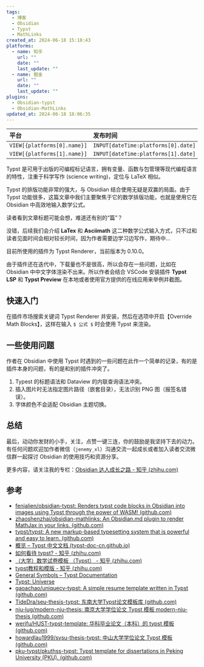 ```yaml
---
tags:
  - 博客
  - Obsidian
  - Typst
  - MathLinks
created_at: 2024-06-18 15:18:43
platforms:
  - name: 知乎
    url: ""
    date: ""
    last_update: ""
  - name: 掘金
    url: ""
    date: ""
    last_update: ""
plugins:
  - Obsidian-typst
  - Obsidian-MathLinks
updated_at: 2024-06-18 18:06:35
---
```


| 平台                          | 发布时间                                | 更新时间                                       | 文章地址                           |
| :-------------------------- | :---------------------------------- | :----------------------------------------- | :----------------------------- |
| `VIEW[{platforms[0].name}]` | `INPUT[dateTime:platforms[0].date]` | `INPUT[dateTime:platforms[0].last_update]` | `INPUT[text:platforms[0].url]` |
| `VIEW[{platforms[1].name}]` | `INPUT[dateTime:platforms[1].date]` | `INPUT[dateTime:platforms[1].last_update]` | `INPUT[text:platforms[1].url]` |

Typst 是可用于出版的可编程标记语言，拥有变量、函数与包管理等现代编程语言的特性，注重于科学写作 (science writing)，定位与 LaTeX 相似。

Typst 的排版功能非常的强大，与 Obsidian 结合使用无疑是双赢的局面。由于 Typst 功能很多，这篇文章中我们主要聚焦于它的数学排版功能，也就是使用它在 Obsidian 中高效地输入数学公式。

读者看到文章标题可能会想，难道还有别的“篇”？

没错，后续我们会介绍 **LaTex** 和 **Asciimath** 这二种数学公式输入方式，只不过和读者见面时间会相对较长时间，因为作者需要边学习边写作，期待中...

目前所使用的插件为 Typst Renderer，当前版本为 0.10.0。

由于插件还在迭代中，下载量也不是很高，所以会存在一些问题，比如在 Obsidian 中中文字体渲染不出来。所以作者会结合 VSCode 安装插件 **Typst LSP** 和 **Typst Preview** 在本地或者使用官方提供的在线应用来举例并截图。

## 快速入门

在插件市场搜索关键词 Typst Renderer 并安装，然后在选项中开启【Override Math Blocks】，这样在输入 `$ 公式 $` 时会使用 Typst 来渲染。

## 一些使用问题

作者在 Obsidian 中使用 Typst 时遇到的一些问题在此作一个简单的记录，有的是插件本身的问题，有的是和别的插件冲突了。

1. Typest 的标题语法和 Dataview 的内联查询语法冲突。
2. 插入图片时无法指定图片路径（嵌套目录），无法识别 PNG 图（报签名错误）。
3. 字体颜色不会适配 Obsidian 主题切换。

## 总结

最后，动动你发财的小手，关注，点赞一键三连，你的鼓励是我坚持下去的动力。有任何问题欢迎加作者微信（`jenemy_xl`）沟通交流一起成长或者加入读者交流微信群一起探讨 Obsidian 的使用技巧和资源分享。

更多内容，请关注我的专栏：[Obsidian 达人成长之路 - 知乎 (zhihu.com)](https://www.zhihu.com/column/c_1776563728286670848)

## 参考

- [fenjalien/obsidian-typst: Renders typst code blocks in Obsidian into images using Typst through the power of WASM! (github.com)](https://github.com/fenjalien/obsidian-typst)
- [zhaoshenzhai/obsidian-mathlinks: An Obsidian.md plugin to render MathJax in your links. (github.com)](https://github.com/zhaoshenzhai/obsidian-mathlinks)
- [typst/typst: A new markup-based typesetting system that is powerful and easy to learn. (github.com)](https://github.com/typst/typst)
- [概览 – Typst 中文文档 (typst-doc-cn.github.io)](https://typst-doc-cn.github.io/docs/)
- [如何看待 typst? - 知乎 (zhihu.com)](https://www.zhihu.com/question/591143170/answer/3304601296)
- [（大学）数学试卷模板 （Typst） - 知乎 (zhihu.com)](https://zhuanlan.zhihu.com/p/688745925)
- [typst教程和模版 - 知乎 (zhihu.com)](https://www.zhihu.com/column/c_1663858318866124801)
- [General Symbols – Typst Documentation](https://typst.app/docs/reference/symbols/sym/)
- [Typst: Universe](https://typst.app/universe)
- [gaoachao/uniquecv-typst: A simple resume template written in Typst (github.com)](https://github.com/gaoachao/uniquecv-typst)
- [TideDra/seu-thesis-typst: 东南大学Typst论文模板库 (github.com)](https://github.com/TideDra/seu-thesis-typst/)
- [nju-lug/modern-nju-thesis: 南京大学学位论文 Typst 模板 modern-nju-thesis (github.com)](https://github.com/nju-lug/modern-nju-thesis)
- [werifu/HUST-typst-template: 华科毕业论文（本科）的 typst 模板 (github.com)](https://github.com/werifu/HUST-typst-template)
- [howardlau1999/sysu-thesis-typst: 中山大学学位论文 Typst 模板 (github.com)](https://github.com/howardlau1999/sysu-thesis-typst)
- [pku-typst/pkuthss-typst: Typst template for dissertations in Peking University (PKU). (github.com)](https://github.com/pku-typst/pkuthss-typst)